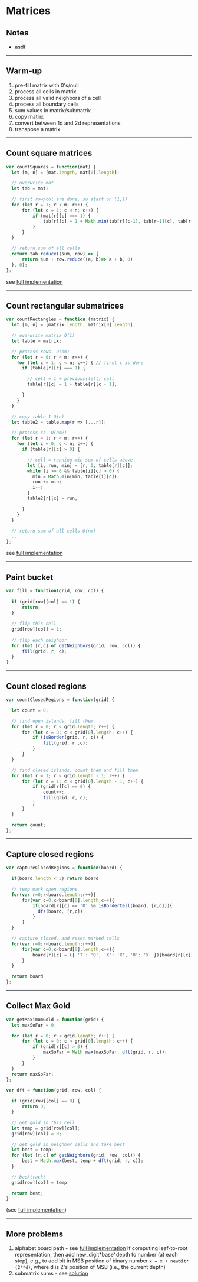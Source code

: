 # Matrices

## Notes

* asdf

---
## Warm-up

1. pre-fill matrix with 0's/null
2. process all cells in matrix
3. process all valid neighbors of a cell
4. process all boundary cells
5. sum values in matrix/submatrix
6. copy matrix
7. convert between 1d and 2d representations
8. transpose a matrix

---
## Count square matrices

```js
var countSquares = function(mat) {
  let [m, n] = [mat.length, mat[0].length];

  // overwrite mat
  let tab = mat;

  // first row/col are done, so start on (1,1)
  for (let r = 1; r < m; r++) {
      for (let c = 1; c < n; c++) {
          if (mat[r][c] === 1) {
              tab[r][c] = 1 + Math.min(tab[r][c-1], tab[r-1][c], tab[r-1][c-1]);
          }
      }
  }

  // return sum of all cells
  return tab.reduce((sum, row) => {
      return sum + row.reduce((a, b)=> a + b, 0)
  }, 0);
};
```
see [full implementation](./javascript/matrices/count_square_submatrices.js)

---
## Count rectangular submatrices

```js
var countRectangles = function (matrix) {
  let [m, n] = [matrix.length, matrix[0].length];

  // overwrite matrix O(1)
  let table = matrix;

  // process rows. O(nm)
  for (let r = 0; r < m; r++) {
    for (let c = 1; c < n; c++) { // first c is done
      if (table[r][c] === 1) {

        // cell = 1 + previous(left) cell
        table[r][c] = 1 + table[r][c - 1];

      }
    }
  }

  // copy table 1 O(n)
  let table2 = table.map(r => [...r]);

  // process cs. O(nm2)
  for (let r = 1; r < m; r++) {
    for (let c = 0; c < n; c++) {
      if (table[r][c] > 0) {

        // cell = running min sum of cells above
        let [i, run, min] = [r, 0, table[r][c]];
        while (i >= 0 && table[i][c] > 0) {
          min = Math.min(min, table[i][c]);
          run += min;
          i--;
        }
        table2[r][c] = run;

      }
    }
  }

  // return sum of all cells O(nm)
  ...
};
```
see [full implementation](./../../javascript/matrices/count_rectangular_submatrices.js)

---
## Paint bucket

```js
var fill = function(grid, row, col) {
  
  if (grid[row][col] == 1) {
      return;
  }
  
  // flip this cell
  grid[row][col] = 1;
  
  // flip each neighbor
  for (let [r,c] of getNeighbors(grid, row, col)) {
      fill(grid, r, c);
  }
}
```

---
## Count closed regions

```js
var countClosedRegions = function(grid) {

  let count = 0;

  // find open islands. fill them
  for (let r = 0; r < grid.length; r++) {
      for (let c = 0; c < grid[0].length; c++) {
          if (isBorder(grid, r, c)) {
              fill(grid, r ,c);
          }
      }
  }

  // find closed islands. count them and fill them
  for (let r = 1; r < grid.length - 1; r++) {
      for (let c = 1; c < grid[0].length - 1; c++) {
          if (grid[r][c] == 0) {
              count++;
              fill(grid, r, c);
          }
      }
  }

  return count;
};
```

---
## Capture closed regions

```js
var captureClosedRegions = function(board) {

  if(board.length < 3) return board

  // temp mark open regions
  for(var r=0;r<board.length;r++){
      for(var c=0;c<board[0].length;c++){
          if(board[r][c] == 'O' && isBorderCell(board, [r,c])){
            dfs(board, [r,c])
          }
      }
  }

  // capture closed, and reset marked cells
  for(var r=0;r<board.length;r++){
      for(var c=0;c<board[0].length;c++){
          board[r][c] = ({ 'T': 'O', 'X': 'X', 'O': 'X' })[board[r][c]]
      }
  }

  return board
};
```

---
## Collect Max Gold

```js
var getMaximumGold = function(grid) {
  let maxSoFar = 0;

  for (let r = 0; r < grid.length; r++) {
      for (let c = 0; c < grid[0].length; c++) {
          if (grid[r][c] > 0) {
              maxSoFar = Math.max(maxSoFar, dft(grid, r, c));
          }
      }
  }
  return maxSoFar;
};

var dft = function(grid, row, col) {

  if (grid[row][col] == 0) {
      return 0;
  }

  // get gold in this cell
  let temp = grid[row][col];
  grid[row][col] = 0;

  // get gold in neighbor cells and take best
  let best = temp;
  for (let [r,c] of getNeighbors(grid, row, col)) {
      best = Math.max(best, temp + dft(grid, r, c));
  }

  // backtrack!
  grid[row][col] = temp

  return best;
}
```
(see [full implementation](./../../javascript/trees_and_graphs/max_gold.js))

---
## More problems

1. alphabet board path - see [full implementation](javascript/trees_and_graphs/alphabet_board_path.js)
If computing leaf-to-root representation, then add new_digit*base^depth to number (at each step), e.g., to add bit in MSB position of binary number `x = x + newbit*(2**d)`, where d is 2's position of MSB (i.e., the current depth)
2. submatrix sums - see [solution](./../../javascript/matrices/submatrix_sum.js)
